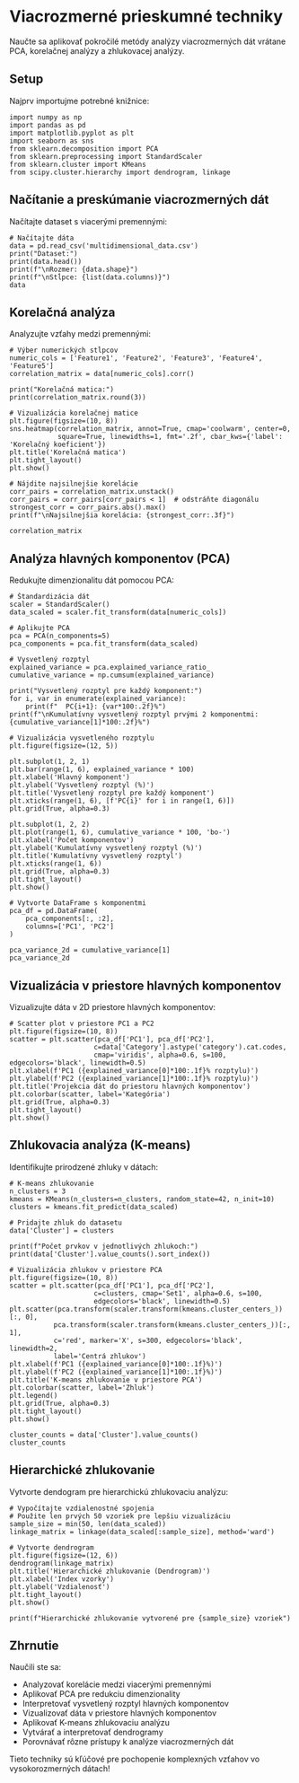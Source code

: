 # Viacrozmerné prieskumné techniky

Naučte sa aplikovať pokročilé metódy analýzy viacrozmerných dát vrátane PCA, korelačnej analýzy a zhlukovacej analýzy.

## Setup

Najprv importujme potrebné knižnice:

```[readonly,mustExecute]
import numpy as np
import pandas as pd
import matplotlib.pyplot as plt
import seaborn as sns
from sklearn.decomposition import PCA
from sklearn.preprocessing import StandardScaler
from sklearn.cluster import KMeans
from scipy.cluster.hierarchy import dendrogram, linkage
```

## Načítanie a preskúmanie viacrozmerných dát

Načítajte dataset s viacerými premennými:

```
# Načítajte dáta
data = pd.read_csv('multidimensional_data.csv')
print("Dataset:")
print(data.head())
print(f"\nRozmer: {data.shape}")
print(f"\nStĺpce: {list(data.columns)}")
data
```

## Korelačná analýza

Analyzujte vzťahy medzi premennými:

```
# Výber numerických stĺpcov
numeric_cols = ['Feature1', 'Feature2', 'Feature3', 'Feature4', 'Feature5']
correlation_matrix = data[numeric_cols].corr()

print("Korelačná matica:")
print(correlation_matrix.round(3))

# Vizualizácia korelačnej matice
plt.figure(figsize=(10, 8))
sns.heatmap(correlation_matrix, annot=True, cmap='coolwarm', center=0,
            square=True, linewidths=1, fmt='.2f', cbar_kws={'label': 'Korelačný koeficient'})
plt.title('Korelačná matica')
plt.tight_layout()
plt.show()

# Nájdite najsilnejšie korelácie
corr_pairs = correlation_matrix.unstack()
corr_pairs = corr_pairs[corr_pairs < 1]  # odstráňte diagonálu
strongest_corr = corr_pairs.abs().max()
print(f"\nNajsilnejšia korelácia: {strongest_corr:.3f}")

correlation_matrix
```

## Analýza hlavných komponentov (PCA)

Redukujte dimenzionalitu dát pomocou PCA:

```
# Štandardizácia dát
scaler = StandardScaler()
data_scaled = scaler.fit_transform(data[numeric_cols])

# Aplikujte PCA
pca = PCA(n_components=5)
pca_components = pca.fit_transform(data_scaled)

# Vysvetlený rozptyl
explained_variance = pca.explained_variance_ratio_
cumulative_variance = np.cumsum(explained_variance)

print("Vysvetlený rozptyl pre každý komponent:")
for i, var in enumerate(explained_variance):
    print(f"  PC{i+1}: {var*100:.2f}%")
print(f"\nKumulatívny vysvetlený rozptyl prvými 2 komponentmi: {cumulative_variance[1]*100:.2f}%")

# Vizualizácia vysvetleného rozptylu
plt.figure(figsize=(12, 5))

plt.subplot(1, 2, 1)
plt.bar(range(1, 6), explained_variance * 100)
plt.xlabel('Hlavný komponent')
plt.ylabel('Vysvetlený rozptyl (%)')
plt.title('Vysvetlený rozptyl pre každý komponent')
plt.xticks(range(1, 6), [f'PC{i}' for i in range(1, 6)])
plt.grid(True, alpha=0.3)

plt.subplot(1, 2, 2)
plt.plot(range(1, 6), cumulative_variance * 100, 'bo-')
plt.xlabel('Počet komponentov')
plt.ylabel('Kumulatívny vysvetlený rozptyl (%)')
plt.title('Kumulatívny vysvetlený rozptyl')
plt.xticks(range(1, 6))
plt.grid(True, alpha=0.3)
plt.tight_layout()
plt.show()

# Vytvorte DataFrame s komponentmi
pca_df = pd.DataFrame(
    pca_components[:, :2],
    columns=['PC1', 'PC2']
)

pca_variance_2d = cumulative_variance[1]
pca_variance_2d
```

## Vizualizácia v priestore hlavných komponentov

Vizualizujte dáta v 2D priestore hlavných komponentov:

```
# Scatter plot v priestore PC1 a PC2
plt.figure(figsize=(10, 8))
scatter = plt.scatter(pca_df['PC1'], pca_df['PC2'],
                     c=data['Category'].astype('category').cat.codes,
                     cmap='viridis', alpha=0.6, s=100, edgecolors='black', linewidth=0.5)
plt.xlabel(f'PC1 ({explained_variance[0]*100:.1f}% rozptylu)')
plt.ylabel(f'PC2 ({explained_variance[1]*100:.1f}% rozptylu)')
plt.title('Projekcia dát do priestoru hlavných komponentov')
plt.colorbar(scatter, label='Kategória')
plt.grid(True, alpha=0.3)
plt.tight_layout()
plt.show()
```

## Zhlukovacia analýza (K-means)

Identifikujte prirodzené zhluky v dátach:

```
# K-means zhlukovanie
n_clusters = 3
kmeans = KMeans(n_clusters=n_clusters, random_state=42, n_init=10)
clusters = kmeans.fit_predict(data_scaled)

# Pridajte zhluk do datasetu
data['Cluster'] = clusters

print(f"Počet prvkov v jednotlivých zhlukoch:")
print(data['Cluster'].value_counts().sort_index())

# Vizualizácia zhlukov v priestore PCA
plt.figure(figsize=(10, 8))
scatter = plt.scatter(pca_df['PC1'], pca_df['PC2'],
                     c=clusters, cmap='Set1', alpha=0.6, s=100,
                     edgecolors='black', linewidth=0.5)
plt.scatter(pca.transform(scaler.transform(kmeans.cluster_centers_))[:, 0],
           pca.transform(scaler.transform(kmeans.cluster_centers_))[:, 1],
           c='red', marker='X', s=300, edgecolors='black', linewidth=2,
           label='Centrá zhlukov')
plt.xlabel(f'PC1 ({explained_variance[0]*100:.1f}%)')
plt.ylabel(f'PC2 ({explained_variance[1]*100:.1f}%)')
plt.title('K-means zhlukovanie v priestore PCA')
plt.colorbar(scatter, label='Zhluk')
plt.legend()
plt.grid(True, alpha=0.3)
plt.tight_layout()
plt.show()

cluster_counts = data['Cluster'].value_counts()
cluster_counts
```

## Hierarchické zhlukovanie

Vytvorte dendogram pre hierarchickú zhlukovaciu analýzu:

```
# Vypočítajte vzdialenostné spojenia
# Použite len prvých 50 vzoriek pre lepšiu vizualizáciu
sample_size = min(50, len(data_scaled))
linkage_matrix = linkage(data_scaled[:sample_size], method='ward')

# Vytvorte dendrogram
plt.figure(figsize=(12, 6))
dendrogram(linkage_matrix)
plt.title('Hierarchické zhlukovanie (Dendrogram)')
plt.xlabel('Index vzorky')
plt.ylabel('Vzdialenosť')
plt.tight_layout()
plt.show()

print(f"Hierarchické zhlukovanie vytvorené pre {sample_size} vzoriek")
```

## Zhrnutie

Naučili ste sa:

- Analyzovať korelácie medzi viacerými premennými
- Aplikovať PCA pre redukciu dimenzionality
- Interpretovať vysvetlený rozptyl hlavných komponentov
- Vizualizovať dáta v priestore hlavných komponentov
- Aplikovať K-means zhlukovaciu analýzu
- Vytvárať a interpretovať dendrogramy
- Porovnávať rôzne prístupy k analýze viacrozmerných dát

Tieto techniky sú kľúčové pre pochopenie komplexných vzťahov vo vysokorozmerných dátach!
